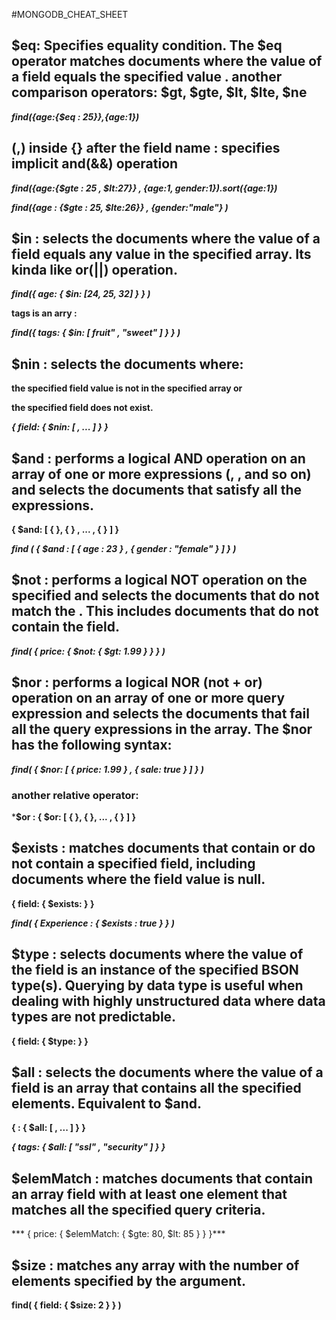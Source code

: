 #MONGODB_CHEAT_SHEET
## $eq:  Specifies equality condition. The $eq operator matches documents where the value of a field equals the specified value . another comparison operators: $gt, $gte, $lt, $lte, $ne


***find({age:{$eq : 25}},{age:1})***

## (,) inside {} after the field name : specifies implicit and(&&) operation  
***find({age:{$gte : 25 , $lt:27}} , {age:1, gender:1}).sort({age:1})***


***find({age : {$gte : 25, $lte:26}} , {gender:"male"} )***

## $in : selects the documents where the value of a field equals any value in the specified array. Its kinda like or(||) operation.


***find({ age: { $in: [24, 25, 32] } } )***


**tags is an arry :**


***find({ tags: { $in: [ fruit" , "sweet" ] } } )***

## $nin : selects the documents where:


**the specified field value is not in the specified array or**


**the specified field does not exist.**


***{ field: { $nin: [ <value1>, <value2> ... <valueN> ] } }***

## $and : performs a logical AND operation on an array of one or more expressions (<expression1>, <expression2>, and so on) and selects the documents that satisfy all the expressions. 


**{ $and: [ { <expression1> }, { <expression2> } , ... , { <expressionN> } ] }**


***find ( { $and : [ { age : 23 } , { gender : "female" } ] } )***


## $not : performs a logical NOT operation on the specified <operator-expression> and selects the documents that do not match the <operator-expression>. This includes documents that do not contain the field.


***find( { price: { $not: { $gt: 1.99 } } } )***


## $nor : performs a logical NOR (not + or) operation on an array of one or more query expression and selects the documents that fail all the query expressions in the array. The $nor has the following syntax:


***find( { $nor: [ { price: 1.99 } , { sale: true } ]  } )***


### another relative operator:


***$or :  { $or: [ { <expression1> }, { <expression2> }, ... , { <expressionN> } ] }**


## $exists : matches documents that contain or do not contain a specified field, including documents where the field value is null.


**{ field: { $exists: <boolean> } }**


***find( { Experience : { $exists : true } } )***

## $type : selects documents where the value of the field is an instance of the specified BSON type(s). Querying by data type is useful when dealing with highly unstructured data where data types are not predictable.


**{ field: { $type: <BSON type> } }**

## $all : selects the documents where the value of a field is an array that contains all the specified elements. Equivalent to $and.


**{ <field>: { $all: [ <value1> , <value2> ... ] } }**


***{ tags: { $all: [ "ssl" , "security" ] } }***


## $elemMatch : matches documents that contain an array field with at least one element that matches all the specified query criteria.


***  { price: { $elemMatch: { $gte: 80, $lt: 85 } } }***

## $size : matches any array with the number of elements specified by the argument.


**find( { field: { $size: 2 } } )**

